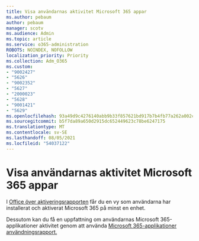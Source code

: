 ```yaml
---
title: Visa användarnas aktivitet Microsoft 365 appar
ms.author: pebaum
author: pebaum
manager: scotv
ms.audience: Admin
ms.topic: article
ms.service: o365-administration
ROBOTS: NOINDEX, NOFOLLOW
localization_priority: Priority
ms.collection: Adm_O365
ms.custom:
- "9002427"
- "5626"
- "9002352"
- "5627"
- "2000023"
- "5628"
- "9001421"
- "5629"
ms.openlocfilehash: 93a49d9c4276140abb9b33f857621bd917b7b4fb77a262a002ce96a6e6124fb7
ms.sourcegitcommit: b5f7da89a650d2915dc652449623c78be6247175
ms.translationtype: MT
ms.contentlocale: sv-SE
ms.lasthandoff: 08/05/2021
ms.locfileid: "54037122"
---
```

# <a name="view-your-users-microsoft-365-apps-activity"></a>Visa användarnas aktivitet Microsoft 365 appar

I [Office över aktiveringsrapporten](https://docs.microsoft.com/microsoft-365/admin/activity-reports/microsoft-office-activations?view=o365-worldwide) får du en vy som användarna har installerat och aktiverat Microsoft 365 på minst en enhet.

Dessutom kan du få en uppfattning om användarnas Microsoft 365-applikationer aktivitet genom att använda [Microsoft 365-applikationer användningsrapport.](https://docs.microsoft.com/microsoft-365/admin/activity-reports/microsoft365-apps-usage?view=o365-worldwide)
